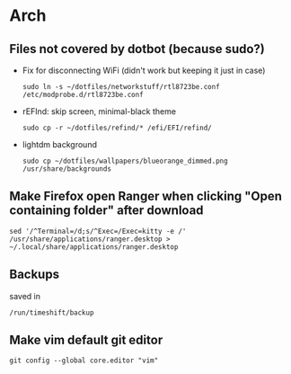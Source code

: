 # Arch

## Files not covered by dotbot (because sudo?)
* Fix for disconnecting WiFi (didn't work but keeping it just in case)
    ```
    sudo ln -s ~/dotfiles/networkstuff/rtl8723be.conf /etc/modprobe.d/rtl8723be.conf
    ```
* rEFInd: skip screen, minimal-black theme
    ```
    sudo cp -r ~/dotfiles/refind/* /efi/EFI/refind/
    ```
* lightdm background
    ```
    sudo cp ~/dotfiles/wallpapers/blueorange_dimmed.png /usr/share/backgrounds
    ```

## Make Firefox open Ranger when clicking "Open containing folder" after download

```
sed '/^Terminal=/d;s/^Exec=/Exec=kitty -e /' /usr/share/applications/ranger.desktop > ~/.local/share/applications/ranger.desktop
```

## Backups

saved in 

```
/run/timeshift/backup
```

## Make vim default git editor
```
git config --global core.editor "vim"
```
